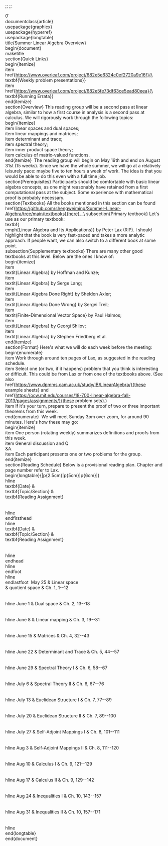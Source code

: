;; ;;

0̑\
documentclass{article} \
usepackage{graphicx}\
usepackage{hyperref} \
usepackage{longtable}   \
title{Summer Linear Algebra Overview}  \
begin{document}  \
maketitle  \
section{Quick Links} \
begin{itemize} \
item\
href{https://www.overleaf.com/project/682e5e6324c0ef2720a9e16f}{\
textbf{Weekly problem presentations}} \
item\
href{https://www.overleaf.com/project/682e5fe73df63ce5ead80eea}{\
textbf{Running Errata}} \
end{itemize}  \
section{Overview} This reading group will be a second pass at linear
algebra, similar to how a first course in analysis is a second pass at
calculus. We will rigorously work through the following topics: \
begin{itemize} \
item linear spaces and dual spaces; \
item linear mappings and matrices; \
item determinant and trace; \
item spectral theory; \
item inner product space theory; \
item calculus of matrix-valued functions. \
end{itemize}  The reading group will begin on May 19th and end on August
31st (15 weeks). Since we have the whole summer, we will go at a
relatively leisurely pace: maybe five to ten hours a week of work. The
idea is that you would be able to do this even with a full time job.  \
section{Prerequisites} Participants should be comfortable with basic
linear algebra concepts, as one might reasonably have retained from a
first computational pass at the subject. Some experience with
mathematical proof is probably necessary.  \
section{Textbooks} All the books mentioned in this section can be found\
href{https://github.com/shengweiming/Summer-Linear-Algebra/tree/main/textbooks}{here}.  \
subsection{Primary textbook} Let's use as our primary textbook:\
textbf{\
emph{Linear Algebra and Its Applications}} by Peter Lax (RIP). I should
highlight that the book is very fast-paced and takes a more analytic
approach. If people want, we can also switch to a different book at some
point.  \
subsection{Supplementary textbooks} There are many other good textbooks
at this level. Below are the ones I know of: \
begin{itemize} \
item\
textit{Linear Algebra} by Hoffman and Kunze; \
item\
textit{Linear Algebra} by Serge Lang; \
item\
textit{Linear Algebra Done Right} by Sheldon Axler; \
item\
textit{Linear Algebra Done Wrong} by Sergei Treil; \
item\
textit{Finite-Dimensional Vector Space} by Paul Halmos; \
item\
textit{Linear Algebra} by Georgi Shilov; \
item\
textit{Linear Algebra} by Stephen Friedberg et al. \
end{itemize}  \
section{Format} Here's what we will do each week before the meeting: \
begin{enumerate} \
item Work through around ten pages of Lax, as suggested in the reading
schedule. \
item Select one (or two, if it happens) problem that you think is
interesting or difficult. This could be from Lax or from one of the
textbooks above. (See also\
href{https://www.dpmms.cam.ac.uk/study/IB/LinearAlgebra/}{these example
sheets} and\
href{https://ocw.mit.edu/courses/18-700-linear-algebra-fall-2013/pages/assignments/}{these
problem sets}.) \
item If it's your turn, prepare to present the proof of two or three
important theorems from this week. \
end{enumerate}  We will meet Sunday 3pm over zoom, for around 90
minutes. Here's how these may go: \
begin{itemize} \
item One person (rotating weekly) summarizes definitions and proofs from
this week. \
item General discussion and Q\
&A. \
item Each participant presents one or two problems for the group. \
end{itemize}  \
section{Reading Schedule} Below is a provisional reading plan. Chapter
and page number refer to Lax. \
begin{longtable}{\|p{2.5cm}\|p{5cm}\|p{6cm}\|} \
hline \
textbf{Date} &\
textbf{Topic/Section} &\
textbf{Reading Assignment}\
\
\
hline \
endfirsthead \
hline \
textbf{Date} &\
textbf{Topic/Section} &\
textbf{Reading Assignment}\
\
\
hline \
endhead \
hline \
endfoot \
hline \
endlastfoot  May 25 & Linear space\
& quotient space & Ch. 1, 1--12\
\
\
hline June 1 & Dual space & Ch. 2, 13--18\
\
\
hline June 8 & Linear mapping & Ch. 3, 19--31\
\
\
hline June 15 & Matrices & Ch. 4, 32--43\
\
\
hline June 22 & Determinant and Trace & Ch. 5, 44--57\
\
\
hline June 29 & Spectral Theory I & Ch. 6, 58--67\
\
\
hline July 6 & Spectral Theory II & Ch. 6, 67--76\
\
\
hline July 13 & Euclidean Structure I & Ch. 7, 77--89\
\
\
hline July 20 & Euclidean Structure II & Ch. 7, 89--100\
\
\
hline July 27 & Self-Adjoint Mappings I & Ch. 8, 101--111\
\
\
hline Aug 3 & Self-Adjoint Mappings II & Ch. 8, 111--120\
\
\
hline Aug 10 & Calculus I & Ch. 9, 121--129\
\
\
hline Aug 17 & Calculus II & Ch. 9, 129--142\
\
\
hline Aug 24 & Inequalities I & Ch. 10, 143--157\
\
\
hline Aug 31 & Inequalities II & Ch. 10, 157--171\
\
\
hline  \
end{longtable}  \
end{document}  
